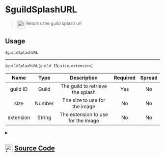 # $guildSplashURL
> <img align="top" src="https://upload.wikimedia.org/wikipedia/commons/thumb/e/e4/Infobox_info_icon.svg/160px-Infobox_info_icon.svg.png?20150409153300" alt="image" width="25" height="auto"> Returns the guild splash url
## Usage
```
$guildSplashURL
```
---
```
$guildSplashURL[guild ID;size;extension]
```
| Name | Type | Description | Required | Spread
| :---: | :---: | :---: | :---: | :---: |
guild ID | Guild | The guild to retrieve the splash | Yes | No
size | Number | The size to use for the image | No | No
extension | String | The extension to use for the image | No | No
<details>
<summary>
    
## <img align="top" src="https://cdn4.iconfinder.com/data/icons/iconsimple-logotypes/512/github-512.png" alt="image" width="25" height="auto">  [Source Code](https://github.com/tryforge/ForgeScript-V2/blob/main/src/native/guildSplashURL.ts)
    
</summary>
    
```ts
import { ImageExtension, ImageSize } from "discord.js"
import { ArgType, NativeFunction, Return } from "../structures"

export default new NativeFunction({
    name: "$guildSplashURL",
    version: "1.0.0",
    description: "Returns the guild splash url",
    brackets: false,
    args: [
        {
            name: "guild ID",
            description: "The guild to retrieve the splash",
            rest: false,
            required: true,
            type: ArgType.Guild
        },
        {
            name: "size",
            description: "The size to use for the image",
            rest: false,
            type: ArgType.Number
        },
        {
            name: "extension",
            description: "The extension to use for the image",
            rest: false,
            type: ArgType.String
        }
    ],
    unwrap: true,
    execute(ctx, [ g, size, ext ]) {
        return Return.success(
            (g ?? ctx.guild)?.splashURL({
                extension: ext as ImageExtension || undefined,
                size: size as ImageSize || 2048
            })
        )
    },
})
```
    
</details>